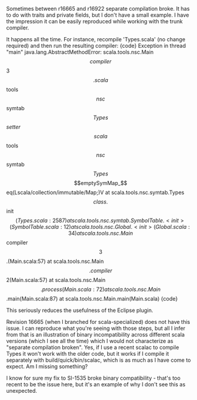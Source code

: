 Sometimes between r16665 and r16922 separate compilation broke. It has to do with traits and private fields, but I don't have a small example. I have the impression it can be easily reproduced while working with the trunk compiler.

It happens all the time. For instance, recompile 'Types.scala' (no change required) and then run the resulting compiler:
{code}
Exception in thread "main" java.lang.AbstractMethodError: scala.tools.nsc.Main$$compiler$$3$$.scala$$tools$$nsc$$symtab$$Types$$_setter_$$scala$$tools$$nsc$$symtab$$Types$$$$emptySymMap_$$eq(Lscala/collection/immutable/Map;)V
	at scala.tools.nsc.symtab.Types$$class.$$init$$(Types.scala:2587)
	at scala.tools.nsc.symtab.SymbolTable.<init>(SymbolTable.scala:12)
	at scala.tools.nsc.Global.<init>(Global.scala:34)
	at scala.tools.nsc.Main$$compiler$$3$$.<init>(Main.scala:57)
	at scala.tools.nsc.Main$$.compiler$$2(Main.scala:57)
	at scala.tools.nsc.Main$$.process(Main.scala:72)
	at scala.tools.nsc.Main$$.main(Main.scala:87)
	at scala.tools.nsc.Main.main(Main.scala)
{code}

This seriously reduces the usefulness of the Eclipse plugin.

Revision 16665 (when I branched for scala-specialized) does not have this issue.
I can reproduce what you're seeing with those steps, but all I infer from that is an illustration of binary incompatibility across different scala versions (which I see all the time) which I would not characterize as "separate compilation broken".  Yes, if I use a recent scalac to compile Types it won't work with the older code, but it works if I compile it separately with build/quick/bin/scalac, which is as much as I have come to expect.  Am I missing something?

I know for sure my fix to SI-1535 broke binary compatibility - that's too recent to be the issue here, but it's an example of why I don't see this as unexpected.
